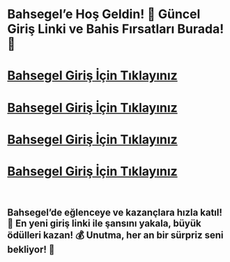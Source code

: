 # Bahsegel’e Hoş Geldin! 🚀 Güncel Giriş Linki ve Bahis Fırsatları Burada! 🎉

# [Bahsegel Giriş İçin Tıklayınız](https://cutt.ly/EreytWq9)
# [Bahsegel Giriş İçin Tıklayınız](https://cutt.ly/EreytWq9)
# [Bahsegel Giriş İçin Tıklayınız](https://cutt.ly/EreytWq9)
# [Bahsegel Giriş İçin Tıklayınız](https://cutt.ly/EreytWq9)

<br>

## Bahsegel’de eğlenceye ve kazançlara hızla katıl! 🎯 En yeni giriş linki ile şansını yakala, büyük ödülleri kazan! 💰 Unutma, her an bir sürpriz seni bekliyor! 🎁
